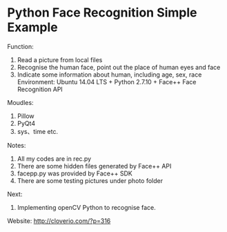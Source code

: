 # Python Face Recognition Simple Example

Function:
1. Read a picture from local files
2. Recognise the human face, point out the place of human eyes and face
3. Indicate some information about human, including age, sex, race
Environment:
Ubuntu 14.04 LTS + Python 2.7.10 + Face++ Face Recognition API

Moudles:
1. Pillow
2. PyQt4
3. sys、time etc.

Notes:
1. All my codes are in rec.py
2. There are some hidden files generated by Face++ API
3. facepp.py was provided by Face++ SDK
4. There are some testing pictures under photo folder

Next:
1. Implementing openCV Python to recognise face.

Website:
http://cloverio.com/?p=316
